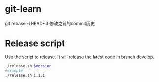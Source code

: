# git-learn
git rebase -i HEAD~3 修改之前的commit历史

# Release script

Use the script to release. It will release the latest code in branch develop.

```bash
./release.sh $version
#example
./release.sh 1.1.1
```



